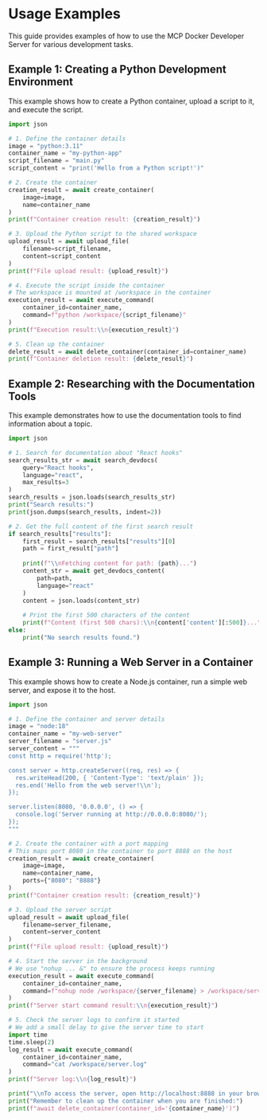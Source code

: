 # Usage Examples

This guide provides examples of how to use the MCP Docker Developer Server for various development tasks.

## Example 1: Creating a Python Development Environment

This example shows how to create a Python container, upload a script to it, and execute the script.

```python
import json

# 1. Define the container details
image = "python:3.11"
container_name = "my-python-app"
script_filename = "main.py"
script_content = "print('Hello from a Python script!')"

# 2. Create the container
creation_result = await create_container(
    image=image,
    name=container_name
)
print(f"Container creation result: {creation_result}")

# 3. Upload the Python script to the shared workspace
upload_result = await upload_file(
    filename=script_filename,
    content=script_content
)
print(f"File upload result: {upload_result}")

# 4. Execute the script inside the container
# The workspace is mounted at /workspace in the container
execution_result = await execute_command(
    container_id=container_name,
    command=f"python /workspace/{script_filename}"
)
print(f"Execution result:\\n{execution_result}")

# 5. Clean up the container
delete_result = await delete_container(container_id=container_name)
print(f"Container deletion result: {delete_result}")
```

## Example 2: Researching with the Documentation Tools

This example demonstrates how to use the documentation tools to find information about a topic.

```python
import json

# 1. Search for documentation about "React hooks"
search_results_str = await search_devdocs(
    query="React hooks",
    language="react",
    max_results=3
)
search_results = json.loads(search_results_str)
print("Search results:")
print(json.dumps(search_results, indent=2))

# 2. Get the full content of the first search result
if search_results["results"]:
    first_result = search_results["results"][0]
    path = first_result["path"]
    
    print(f"\\nFetching content for path: {path}...")
    content_str = await get_devdocs_content(
        path=path,
        language="react"
    )
    content = json.loads(content_str)
    
    # Print the first 500 characters of the content
    print(f"Content (first 500 chars):\\n{content['content'][:500]}...")
else:
    print("No search results found.")
```

## Example 3: Running a Web Server in a Container

This example shows how to create a Node.js container, run a simple web server, and expose it to the host.

```python
import json

# 1. Define the container and server details
image = "node:18"
container_name = "my-web-server"
server_filename = "server.js"
server_content = """
const http = require('http');

const server = http.createServer((req, res) => {
  res.writeHead(200, { 'Content-Type': 'text/plain' });
  res.end('Hello from the web server!\\n');
});

server.listen(8080, '0.0.0.0', () => {
  console.log('Server running at http://0.0.0.0:8080/');
});
"""

# 2. Create the container with a port mapping
# This maps port 8080 in the container to port 8888 on the host
creation_result = await create_container(
    image=image,
    name=container_name,
    ports={"8080": "8888"}
)
print(f"Container creation result: {creation_result}")

# 3. Upload the server script
upload_result = await upload_file(
    filename=server_filename,
    content=server_content
)
print(f"File upload result: {upload_result}")

# 4. Start the server in the background
# We use "nohup ... &" to ensure the process keeps running
execution_result = await execute_command(
    container_id=container_name,
    command=f"nohup node /workspace/{server_filename} > /workspace/server.log 2>&1 &"
)
print(f"Server start command result:\\n{execution_result}")

# 5. Check the server logs to confirm it started
# We add a small delay to give the server time to start
import time
time.sleep(2)
log_result = await execute_command(
    container_id=container_name,
    command="cat /workspace/server.log"
)
print(f"Server log:\\n{log_result}")

print("\\nTo access the server, open http://localhost:8888 in your browser.")
print("Remember to clean up the container when you are finished:")
print(f"await delete_container(container_id='{container_name}')")

```

